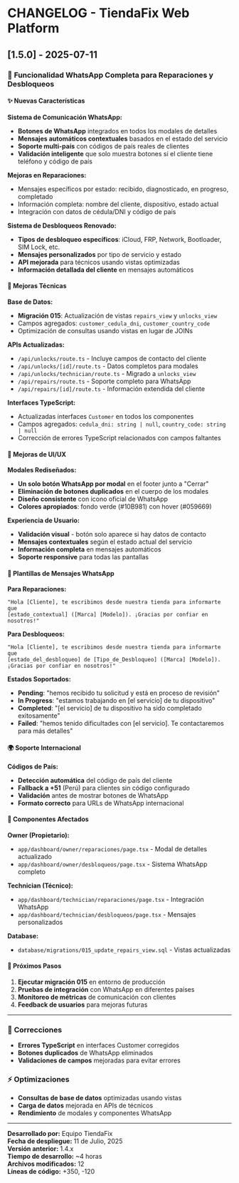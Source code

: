 # CHANGELOG - TiendaFix Web Platform

## [1.5.0] - 2025-07-11

### 🎉 **Funcionalidad WhatsApp Completa para Reparaciones y Desbloqueos**

#### ✨ **Nuevas Características**

**Sistema de Comunicación WhatsApp:**
- **Botones de WhatsApp** integrados en todos los modales de detalles
- **Mensajes automáticos contextuales** basados en el estado del servicio
- **Soporte multi-país** con códigos de país reales de clientes
- **Validación inteligente** que solo muestra botones si el cliente tiene teléfono y código de país

**Mejoras en Reparaciones:**
- Mensajes específicos por estado: recibido, diagnosticado, en progreso, completado
- Información completa: nombre del cliente, dispositivo, estado actual
- Integración con datos de cédula/DNI y código de país

**Sistema de Desbloqueos Renovado:**
- **Tipos de desbloqueo específicos**: iCloud, FRP, Network, Bootloader, SIM Lock, etc.
- **Mensajes personalizados** por tipo de servicio y estado
- **API mejorada** para técnicos usando vistas optimizadas
- **Información detallada del cliente** en mensajes automáticos

#### 🔧 **Mejoras Técnicas**

**Base de Datos:**
- **Migración 015**: Actualización de vistas `repairs_view` y `unlocks_view`
- Campos agregados: `customer_cedula_dni`, `customer_country_code`
- Optimización de consultas usando vistas en lugar de JOINs

**APIs Actualizadas:**
- `/api/unlocks/route.ts` - Incluye campos de contacto del cliente
- `/api/unlocks/[id]/route.ts` - Datos completos para modales
- `/api/unlocks/technician/route.ts` - Migrado a `unlocks_view`
- `/api/repairs/route.ts` - Soporte completo para WhatsApp
- `/api/repairs/[id]/route.ts` - Información extendida del cliente

**Interfaces TypeScript:**
- Actualizadas interfaces `Customer` en todos los componentes
- Campos agregados: `cedula_dni: string | null`, `country_code: string | null`
- Corrección de errores TypeScript relacionados con campos faltantes

#### 🎨 **Mejoras de UI/UX**

**Modales Rediseñados:**
- **Un solo botón WhatsApp por modal** en el footer junto a "Cerrar"
- **Eliminación de botones duplicados** en el cuerpo de los modales
- **Diseño consistente** con icono oficial de WhatsApp
- **Colores apropiados**: fondo verde (#10B981) con hover (#059669)

**Experiencia de Usuario:**
- **Validación visual** - botón solo aparece si hay datos de contacto
- **Mensajes contextuales** según el estado actual del servicio
- **Información completa** en mensajes automáticos
- **Soporte responsive** para todas las pantallas

#### 📱 **Plantillas de Mensajes WhatsApp**

**Para Reparaciones:**
```
"Hola [Cliente], te escribimos desde nuestra tienda para informarte que 
[estado_contextual] ([Marca] [Modelo]). ¡Gracias por confiar en nosotros!"
```

**Para Desbloqueos:**
```
"Hola [Cliente], te escribimos desde nuestra tienda para informarte que 
[estado_del_desbloqueo] de [Tipo_de_Desbloqueo] ([Marca] [Modelo]). 
¡Gracias por confiar en nosotros!"
```

**Estados Soportados:**
- **Pending**: "hemos recibido tu solicitud y está en proceso de revisión"
- **In Progress**: "estamos trabajando en [el servicio] de tu dispositivo"
- **Completed**: "[el servicio] de tu dispositivo ha sido completado exitosamente"
- **Failed**: "hemos tenido dificultades con [el servicio]. Te contactaremos para más detalles"

#### 🌍 **Soporte Internacional**

**Códigos de País:**
- **Detección automática** del código de país del cliente
- **Fallback a +51** (Perú) para clientes sin código configurado
- **Validación** antes de mostrar botones de WhatsApp
- **Formato correcto** para URLs de WhatsApp internacional

#### 🔄 **Componentes Afectados**

**Owner (Propietario):**
- `app/dashboard/owner/reparaciones/page.tsx` - Modal de detalles actualizado
- `app/dashboard/owner/desbloqueos/page.tsx` - Sistema WhatsApp completo

**Technician (Técnico):**
- `app/dashboard/technician/reparaciones/page.tsx` - Integración WhatsApp
- `app/dashboard/technician/desbloqueos/page.tsx` - Mensajes personalizados

**Database:**
- `database/migrations/015_update_repairs_view.sql` - Vistas actualizadas

#### 🚀 **Próximos Pasos**

1. **Ejecutar migración 015** en entorno de producción
2. **Pruebas de integración** con WhatsApp en diferentes países
3. **Monitoreo de métricas** de comunicación con clientes
4. **Feedback de usuarios** para mejoras futuras

---

### 🐛 **Correcciones**

- **Errores TypeScript** en interfaces Customer corregidos
- **Botones duplicados** de WhatsApp eliminados
- **Validaciones de campos** mejoradas para evitar errores

### ⚡ **Optimizaciones**

- **Consultas de base de datos** optimizadas usando vistas
- **Carga de datos** mejorada en APIs de técnicos
- **Rendimiento** de modales y componentes WhatsApp

---

**Desarrollado por:** Equipo TiendaFix  
**Fecha de despliegue:** 11 de Julio, 2025  
**Versión anterior:** 1.4.x  
**Tiempo de desarrollo:** ~4 horas  
**Archivos modificados:** 12  
**Líneas de código:** +350, -120 
